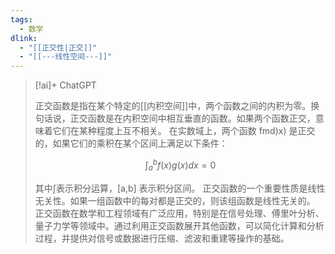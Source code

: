 ```yaml
---
tags:
  - 数学
dlink:
  - "[[正交性|正交]]"
  - "[[---线性空间---]]"
---
```

> [!ai]+ ChatGPT
>
> 正交函数是指在某个特定的[[内积空间]]中，两个函数之间的内积为零。换句话说，正交函数是在内积空间中相互垂直的函数。如果两个函数正交，意味着它们在某种程度上互不相关。
> 在实数域上，两个函数 f[](内积空间.md)md)x) 是正交的，如果它们的乘积在某个区间上满足以下条件：
>
> $$∫_{a}^{b} f(x)g(x)dx = 0$$
>
> 其中∫表示积分运算，[a,b] 表示积分区间。
> 正交函数的一个重要性质是线性无关性。如果一组函数中的每对都是正交的，则该组函数是线性无关的。
> 正交函数在数学和工程领域有广泛应用，特别是在信号处理、傅里叶分析、量子力学等领域中。通过利用正交函数展开其他函数，可以简化计算和分析过程，并提供对信号或数据进行压缩、滤波和重建等操作的基础。

